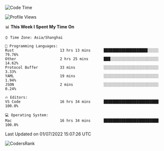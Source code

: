 <!--START_SECTION:waka-->
![Code Time](http://img.shields.io/badge/Code%20Time-1%2C454%20hrs%2031%20mins-blue)

![Profile Views](http://img.shields.io/badge/Profile%20Views-28-blue)

📊 **This Week I Spent My Time On** 

```text
⌚︎ Time Zone: Asia/Shanghai

💬 Programming Languages: 
Rust                     13 hrs 13 mins      ████████████████████░░░░░   79.76% 
Other                    2 hrs 25 mins       ███░░░░░░░░░░░░░░░░░░░░░░   14.62% 
Protocol Buffer          33 mins             ░░░░░░░░░░░░░░░░░░░░░░░░░   3.33% 
YAML                     19 mins             ░░░░░░░░░░░░░░░░░░░░░░░░░   1.94% 
JSON                     2 mins              ░░░░░░░░░░░░░░░░░░░░░░░░░   0.24%

🔥 Editors: 
VS Code                  16 hrs 34 mins      █████████████████████████   100.0%

💻 Operating System: 
Mac                      16 hrs 34 mins      █████████████████████████   100.0%

```


 Last Updated on 01/07/2022 15:07:26 UTC
<!--END_SECTION:waka-->

![CodersRank](https://cr-skills-chart-widget.azurewebsites.net/api/api?username=BugenZhao&padding=16&tooltip=true&branding=false&sort-by-score=true&skills=Rust%2C%20Swift%2C%20C%2C%20TypeScript%2C%20Java%2C%20Go%2C%20Dart%2C%20C%2B%2B%2C%20Python%2C%20Assembly%2C%20Shell%2C%20Kotlin)
